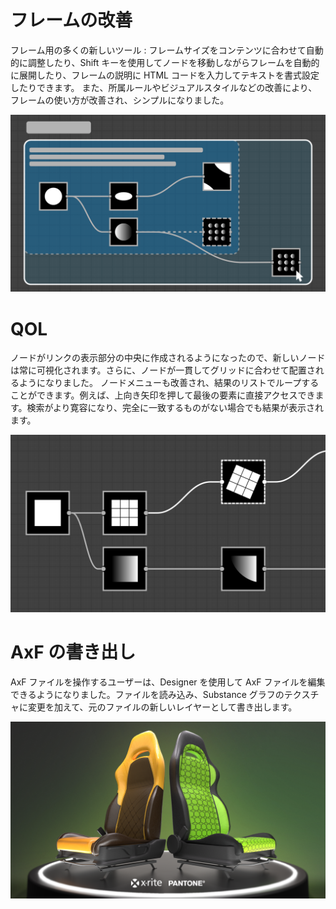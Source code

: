 # フレームの改善
フレーム用の多くの新しいツール : フレームサイズをコンテンツに合わせて自動的に調整したり、Shift キーを使用してノードを移動しながらフレームを自動的に展開したり、フレームの説明に HTML コードを入力してテキストを書式設定したりできます。
また、所属ルールやビジュアルスタイルなどの改善により、フレームの使い方が改善され、シンプルになりました。

![visual](feature_1.png)

# QOL
ノードがリンクの表示部分の中央に作成されるようになったので、新しいノードは常に可視化されます。さらに、ノードが一貫してグリッドに合わせて配置されるようになりました。
ノードメニューも改善され、結果のリストでループすることができます。例えば、上向き矢印を押して最後の要素に直接アクセスできます。検索がより寛容になり、完全に一致するものがない場合でも結果が表示されます。

![visual](feature_2.png)

# AxF の書き出し
AxF ファイルを操作するユーザーは、Designer を使用して AxF ファイルを編集できるようになりました。ファイルを読み込み、Substance グラフのテクスチャに変更を加えて、元のファイルの新しいレイヤーとして書き出します。

![visual](feature_3.png)